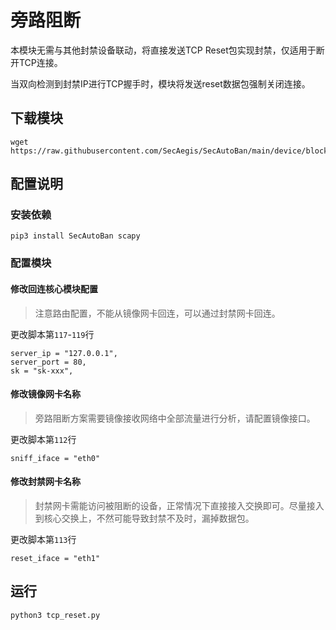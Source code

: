 # 旁路阻断

本模块无需与其他封禁设备联动，将直接发送TCP Reset包实现封禁，仅适用于断开TCP连接。

当双向检测到封禁IP进行TCP握手时，模块将发送reset数据包强制关闭连接。

## 下载模块

```
wget https://raw.githubusercontent.com/SecAegis/SecAutoBan/main/device/block/tcp_reset/tcp_reset.py
```

## 配置说明

### 安装依赖

```
pip3 install SecAutoBan scapy
```

### 配置模块

#### 修改回连核心模块配置

> 注意路由配置，不能从镜像网卡回连，可以通过封禁网卡回连。

更改脚本第`117`-`119`行

```
server_ip = "127.0.0.1",
server_port = 80,
sk = "sk-xxx",
```

#### 修改镜像网卡名称

> 旁路阻断方案需要镜像接收网络中全部流量进行分析，请配置镜像接口。

更改脚本第`112`行

```
sniff_iface = "eth0"
```

#### 修改封禁网卡名称

> 封禁网卡需能访问被阻断的设备，正常情况下直接接入交换即可。尽量接入到核心交换上，不然可能导致封禁不及时，漏掉数据包。

更改脚本第`113`行

```
reset_iface = "eth1"
```

## 运行

```shell
python3 tcp_reset.py
```
